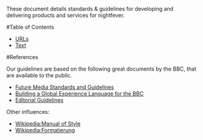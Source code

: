 These document details standards & guidelines for developing and delivering products and services for nightfever.

#Table of Contents

* [URLs](/urls.md)
* [Text](/text.md)

#References

Our guidelines are based on the following great documents by the BBC, that are available to the public.

* [Future Media Standards and Guidelines](http://www.bbc.co.uk/guidelines/futuremedia/)
* [Building a Global Experience Language for the BBC](http://www.bbc.co.uk/gel)
* [Editorial Guidelines](http://www.bbc.co.uk/editorialguidelines/guidelines/)

Other influences:
* [Wikipedia:Manual of Style](http://en.wikipedia.org/wiki/Wikipedia:Manual_of_Style)
* [Wikipedia:Formatierung](http://de.wikipedia.org/wiki/Wikipedia:Formatierung)
